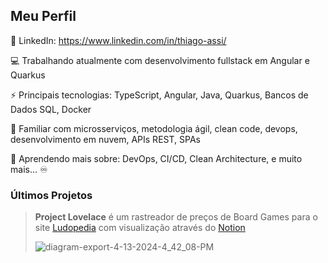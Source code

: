
## Meu Perfil
<!--
🏆 Currículo: https://thiago-assi.herokuapp.com/
-->
📂 LinkedIn: https://www.linkedin.com/in/thiago-assi/

💻 Trabalhando atualmente com desenvolvimento fullstack em Angular e Quarkus

⚡ Principais tecnologias: TypeScript, Angular, Java, Quarkus, Bancos de Dados SQL, Docker

🎈 Familiar com microsserviços, metodologia ágil, clean code, devops, desenvolvimento em nuvem, APIs REST, SPAs

🌱 Aprendendo mais sobre: DevOps, CI/CD, Clean Architecture, e muito mais... :infinity:


### Últimos Projetos
> **Project Lovelace** é um rastreador de preços de Board Games para o site [Ludopedia](https://ludopedia.com.br/) com visualização através do [Notion](https://www.notion.so/)
>
> ![diagram-export-4-13-2024-4_42_08-PM](https://github.com/AloneInAbyss/aloneinabyss/assets/37054274/9272a5cb-ffa8-4d8f-ac54-0aa3a07c6540)


